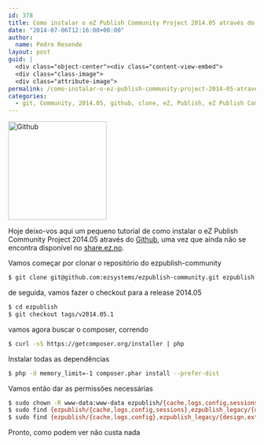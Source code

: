 ```yaml
---
id: 378
title: Como instalar o eZ Publish Community Project 2014.05 através do Github
date: "2014-07-06T12:16:00+00:00"
author:
  name: Pedro Resende
layout: post
guid: |
  <div class="object-center"><div class="content-view-embed">
  <div class="class-image">
  <div class="attribute-image">
permalink: /como-instalar-o-ez-publish-community-project-2014-05-atraves-do-github/
categories:
  - git, Community, 2014.05, github, clone, eZ, Publish, eZ Publish Community Project 2014.05, composer
---
```


<div class="object-center">
  <div class="content-view-embed">
    <div class="class-image">
      <div class="attribute-image">
      <img src="https://blog.resende.biz/assets/blog/ezdemo_site/storage/images/media/images/github/12116-1-eng-GB/Github_medium.jpg" width="200" height="200"  style="border: 0px solid ;" alt="Github" title="Github" />
      </div>
    </div>
  </div>
</div>

Hoje deixo-vos aqui um pequeno tutorial de como instalar o eZ Publish Community Project 2014.05 através do <a href="http://www.github.com" target="_blank">Github</a>, uma vez que ainda não se encontra disponível no <a href="http://blog.resende.biz/share.ez.no" target="_blank">share.ez.no</a>.

Vamos começar por clonar o repositório do ezpublish-community

```bash
$ git clone git@github.com:ezsystems/ezpublish-community.git ezpublish
```

de seguida, vamos fazer o checkout para a release 2014.05

```bash
$ cd ezpublish
$ git checkout tags/v2014.05.1
```

vamos agora buscar o composer, correndo

```bash
$ curl -sS https://getcomposer.org/installer | php
```

Instalar todas as dependências

```bash
$ php -d memory_limit=-1 composer.phar install --prefer-dist
```

Vamos então dar as permissões necessárias

```bash
$ sudo chown -R www-data:www-data ezpublish/{cache,logs,config,sessions} ezpublish_legacy/{design,extension,settings,var} web
$ sudo find {ezpublish/{cache,logs,config,sessions},ezpublish_legacy/{design,extension,settings,var},web} -type d | sudo xargs chmod -R 775
$ sudo find {ezpublish/{cache,logs,config},ezpublish_legacy/{design,extension,settings,var},web} -type f | sudo xargs chmod -R 664
```

Pronto, como podem ver não custa nada
